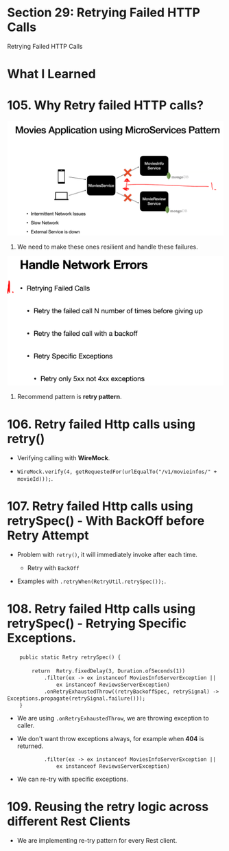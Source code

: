 # Section 29: Retrying Failed HTTP Calls

Retrying Failed HTTP Calls

# What I Learned

# 105. Why Retry failed HTTP calls?


<img src="handlingNetworkErrors.PNG" alt="reactive programming" width="700"/>

1. We need to make these ones resilient  and handle these failures.

<img src="retry.PNG" alt="reactive programming" width="700"/>

1. Recommend pattern is **retry pattern**. 

# 106. Retry failed Http calls using retry()

- Verifying calling with **WireMock**.

- `WireMock.verify(4, getRequestedFor(urlEqualTo("/v1/movieinfos/" + movieId)));`.

# 107. Retry failed Http calls using retrySpec() - With BackOff before Retry Attempt

- Problem with `retry()`, it will immediately invoke after each time.  
    - Retry with `BackOff`

- Examples with `.retryWhen(RetryUtil.retrySpec());`.


# 108. Retry failed Http calls using retrySpec() - Retrying Specific Exceptions.

```
    public static Retry retrySpec() {

        return  Retry.fixedDelay(3, Duration.ofSeconds(1))
            .filter(ex -> ex instanceof MoviesInfoServerException ||
                ex instanceof ReviewsServerException)
            .onRetryExhaustedThrow((retryBackoffSpec, retrySignal) -> Exceptions.propagate(retrySignal.failure()));
    }
```

- We are using `.onRetryExhaustedThrow`, we are throwing exception to caller.

- We don't want throw exceptions always, for example when **404** is returned.

```
            .filter(ex -> ex instanceof MoviesInfoServerException ||
                ex instanceof ReviewsServerException)
```

- We can re-try with specific exceptions.

 # 109. Reusing the retry logic across different Rest Clients

- We are implementing re-try pattern for every Rest client. 